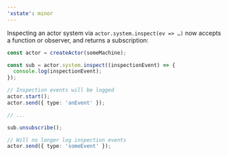 ```yaml
---
'xstate': minor
---
```


Inspecting an actor system via `actor.system.inspect(ev => …)` now accepts a function or observer, and returns a subscription:

```ts
const actor = createActor(someMachine);

const sub = actor.system.inspect((inspectionEvent) => {
  console.log(inspectionEvent);
});

// Inspection events will be logged
actor.start();
actor.send({ type: 'anEvent' });

// ...

sub.unsubscribe();

// Will no longer log inspection events
actor.send({ type: 'someEvent' });
```
